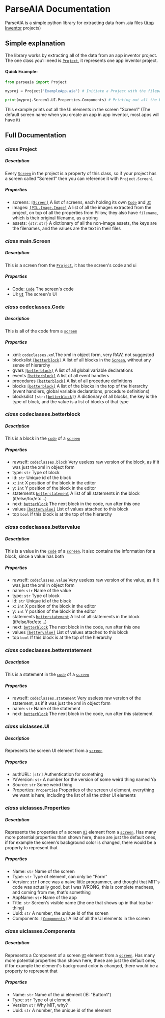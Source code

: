 # ParseAIA Documentation

ParseAIA is a simple python library for extracting data from .aia files ([App Inventor](https://appinventor.mit.edu/) projects)

## Simple explanation
The library works by extracting all of the data from an app inventor project. The one class you'll need is [`Project`](#class-project), it represents one app inventor project.

#### Quick Example:
```py
from parseaia import Project

myproj = Project("ExampleApp.aia") # Initiate a Project with the filepath to the .aia

print(myproj.Screen1.UI.Properties.Components) # Printing out all the UI elements
```
This example prints out all the UI elements in the screen "Screen1" (The default screen name when you create an app in app inventor, most apps will have it)

## Full Documentation

### *class* **Project**

##### Description
Every [`Screen`](#class-mainscreen) in the project is a property of this class, so if your project has a screen called "Screen1" then you can reference it with `Project.Screen1`

##### Properties
* screens: [`[Screen]`](#class-mainscreen) A list of screens, each holding its own [`Code`](#class-codeclassescode) and [`UI`](#class-uiclassesui)
* images: [`[PIL.Image.Image]`](https://pillow.readthedocs.io/en/stable/reference/Image.html#the-image-class) A list of all the images extracted from the project, on top of all the properties from Pillow, they also have `filename`, which is their original filename, as a string
* assets: `{str:str}` A dictionary of all the non-image assets, the keys are the filenames, and the values are the text in their files

### *class* main.**Screen**

##### Description
This is a screen from the [`Project`](#class-project), it has the screen's code and ui

##### Properties
* Code: [`Code`](#class-codeclassescode) The screen's code
* UI: [`UI`](#class-uiclassesui) The screen's UI

### *class* codeclasses.**Code**

##### Description
This is all of the code from a [`screen`](#class-mainscreen)

##### Properties
* xml: `codeclasses.xml`The xml in object form, very RAW, not suggested
* blockslist [`[betterblock]`](#class-codeclassesbetterblock) A list of all blocks in the [`Screen`](#class-mainscreen), without any sense of hierarchy
* gvars [`[betterblock]`](#class-codeclassesbetterblock) A list of all global variable declarations
* events [`[betterblock]`](#class-codeclassesbetterblock) A list of all event handlers
* procedures [`[betterblock]`](#class-codeclassesbetterblock) A list of all procedure definitions
* blocks [`[betterblock]`](#class-codeclassesbetterblock) A list of the blocks in the top of the hierarchy (event handlers, global variable declarations, procedure definitions)
* blocksdict ```[str:[```[`betterblock`](#class-codeclassesbetterblock)```]}``` A dictionary of all blocks, the key is the type of block, and the value is a list of blocks of that type

### *class* codeclasses.**betterblock**

##### Description
This is a block in the [`code`](#class-codeclassescode) of a [`screen`](#class-mainscreen)

##### Properties
* rawself: `codeclasses.block` Very useless raw version of the block, as if it was just the xml in object form
* type: `str` Type of block
* id: `str` Unique id of the block
* x: `int` X position of the block in the editor
* y: `int` Y position of the block in the editor
* statements [`betterstatement`](#class-codeclassesbetterstatement) A list of all statements in the block (if/else/for/etc...)
* next: [`betterblock`](#class-codeclassesbetterblock) The next block in the code, run after this one
* values [`[bettervalue]`](#class-codeclassesbettervalue) List of values attached to this block
* top `bool` If this block is at the top of the hierarchy

### *class* codeclasses.**bettervalue**

##### Description
This is a value in the [`code`](#class-codeclassescode) of a [`screen`](#class-mainscreen). It also contains the information for a block, since a value has both

##### Properties
* rawself: `codeclasses.value` Very useless raw version of the value, as if it was just the xml in object form
* name: `str` Name of the value
* type: `str` Type of block
* id: `str` Unique id of the block
* x: `int` X position of the block in the editor
* y: `int` Y position of the block in the editor
* statements [`betterstatement`](#class-codeclassesbetterstatement) A list of all statements in the block (if/else/for/etc...)
* next: [`betterblock`](#class-codeclassesbetterblock) The next block in the code, run after this one
* values [`[bettervalue]`](#class-codeclassesbettervalue) List of values attached to this block
* top `bool` If this block is at the top of the hierarchy


### *class* codeclasses.**betterstatement**

##### Description
This is a statement in the [`code`](#class-codeclassescode) of a [`screen`](#class-mainscreen)

##### Properties
* rawself: `codeclasses.statement` Very useless raw version of the statement, as if it was just the xml in object form
* name: `str` Name of the statement
* next: [`betterblock`](#class-codeclassesbetterblock) The next block in the code, run after this statement

### *class* uiclasses.**UI**

##### Description
Represents the screen UI element from a [`screen`](#class-mainscreen)

##### Properties
* authURL: `[str]` Authentication for something
* YaVersion: `str` A number for the version of some weird thing named Ya
* Source: `str` Some weird thing
* Properties: [`Properties`](#class-uiclassesproperties) Properties of the screen ui element, everything we want is here, including the list of all the other UI elements

### *class* uiclasses.**Properties**

##### Description
Represents the properties of a screen [`UI`](#class-uiclassesui) element from a [`screen`](#class-mainscreen). Has many more potential properties than shown here, these are just the default ones, if for example the screen's background color is changed, there would be a property to represent that

##### Properties
* Name: `str` Name of the screen
* Type: `str` Type of element, can only be "Form"
* Version: `str` I once was a naive little programmer, and thought that MIT's code was actually good, but I was WRONG, this is complete madness, and coming from me, that's something
* AppName: `str` Name of the app
* Title: `str` Screen's visible name (the one that shows up in that top bar thing)
* Uuid: `str` A number, the unique id of the screen
* Components: [`[Components]`](#class-uiclassescomponents) A list of all the UI elements in the screen

### *class* uiclasses.**Components**

##### Description
Represents a Component of a screen [`UI`](#class-uiclassesui) element from a [`screen`](#class-mainscreen). Has many more potential properties than shown here, these are just the default ones, if for example the element's background color is changed, there would be a property to represent that

##### Properties
* Name: `str` Name of the ui element (IE: "Button1")
* Type: `str` Type of ui element
* Version `str` Why MIT, why?
* Uuid: `str` A number, the unique id of the element